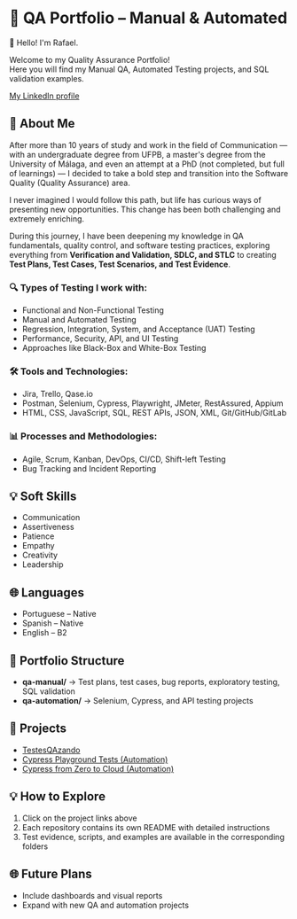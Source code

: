 # 🎯 QA Portfolio – Manual & Automated

👋 Hello! I'm Rafael.
 
Welcome to my Quality Assurance Portfolio!  
Here you will find my Manual QA, Automated Testing projects, and SQL validation examples.

[My LinkedIn profile](https://www.linkedin.com/in/rafaelalexandrecoelho/)

## 👤 About Me

After more than 10 years of study and work in the field of Communication — with an undergraduate degree from UFPB, a master's degree from the University of Málaga, and even an attempt at a PhD (not completed, but full of learnings) — I decided to take a bold step and transition into the Software Quality (Quality Assurance) area.

I never imagined I would follow this path, but life has curious ways of presenting new opportunities. This change has been both challenging and extremely enriching.

During this journey, I have been deepening my knowledge in QA fundamentals, quality control, and software testing practices, exploring everything from **Verification and Validation, SDLC, and STLC** to creating **Test Plans, Test Cases, Test Scenarios, and Test Evidence**.

### 🔍 Types of Testing I work with:

- Functional and Non-Functional Testing  
- Manual and Automated Testing  
- Regression, Integration, System, and Acceptance (UAT) Testing  
- Performance, Security, API, and UI Testing  
- Approaches like Black-Box and White-Box Testing  

### 🛠 Tools and Technologies:

- Jira, Trello, Qase.io  
- Postman, Selenium, Cypress, Playwright, JMeter, RestAssured, Appium  
- HTML, CSS, JavaScript, SQL, REST APIs, JSON, XML, Git/GitHub/GitLab  

### 📊 Processes and Methodologies:

- Agile, Scrum, Kanban, DevOps, CI/CD, Shift-left Testing  
- Bug Tracking and Incident Reporting 

## 💡 Soft Skills

- Communication  
- Assertiveness  
- Patience  
- Empathy  
- Creativity  
- Leadership  

## 🌐 Languages

- Portuguese – Native  
- Spanish – Native  
- English – B2

## 📁 Portfolio Structure

- **qa-manual/** → Test plans, test cases, bug reports, exploratory testing, SQL validation  
- **qa-automation/** → Selenium, Cypress, and API testing projects  

## 🔗 Projects

- [TestesQAzando](https://github.com/racdas/TestesQAzando.git)
- [Cypress Playground Tests (Automation)](https://github.com/racdas/cypress-playground-tests.git)
- [Cypress from Zero to Cloud (Automation)](https://github.com/racdas/cypress-do-zero-a-nuvem.git)

## 💡 How to Explore

1. Click on the project links above  
2. Each repository contains its own README with detailed instructions  
3. Test evidence, scripts, and examples are available in the corresponding folders

## 🌐 Future Plans  
- Include dashboards and visual reports  
- Expand with new QA and automation projects
